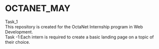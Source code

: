 # OCTANET_MAY
Task_1
<br>
This repository is created for the OctaNet Internship program in Web Development.
<br>
Task -1:Each intern is required to create a basic landing page on a topic of their choice.

